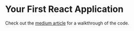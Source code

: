 # Your First React Application

Check out the [medium article](https://medium.com/@mjw56/writing-your-first-react-app-3dcade94d38e#.lup9undvc) for a walkthrough of the code.
